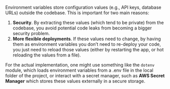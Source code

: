Environment variables store configuration values (e.g., API keys, database URLs) outside the codebase. This is important for two main reasons:

1. **Security**. By extracting these values (which tend to be private) from the codebase, you avoid potential code leaks from becoming a bigger security problem.  
2. **More flexible deployments**. If these values need to change, by having them as environment variables you don’t need to re-deploy your code, you just need to reload those values (either by restarting the app, or hot reloading the values from a file).

For the actual implementation, one might use something like the `dotenv` module, which loads environment variables from a .env file in the local folder of the project, or interact with a secret manager, such as **AWS Secret Manager** which stores these values externally in a secure storage.